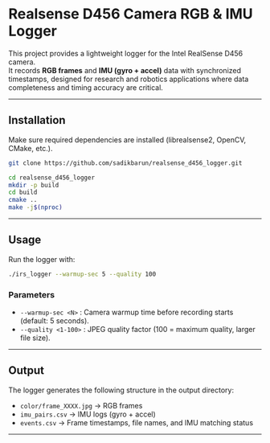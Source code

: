# Realsense D456 Camera RGB & IMU Logger

This project provides a lightweight logger for the Intel RealSense D456
camera.\
It records **RGB frames** and **IMU (gyro + accel)** data with
synchronized timestamps, designed for research and robotics applications
where data completeness and timing accuracy are critical.

------------------------------------------------------------------------

## Installation

Make sure required dependencies are installed (librealsense2, OpenCV,
CMake, etc.).

``` bash
git clone https://github.com/sadikbarun/realsense_d456_logger.git

cd realsense_d456_logger
mkdir -p build
cd build
cmake ..
make -j$(nproc)
```

------------------------------------------------------------------------

## Usage

Run the logger with:

``` bash
./irs_logger --warmup-sec 5 --quality 100
```

### Parameters

-   `--warmup-sec <N>` : Camera warmup time before recording starts
    (default: 5 seconds).
-   `--quality <1-100>` : JPEG quality factor (100 = maximum quality,
    larger file size).

------------------------------------------------------------------------

## Output

The logger generates the following structure in the output directory:

-   `color/frame_XXXX.jpg` → RGB frames
-   `imu_pairs.csv` → IMU logs (gyro + accel)
-   `events.csv` → Frame timestamps, file names, and IMU matching status

------------------------------------------------------------------------

